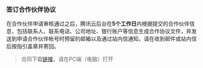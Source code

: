 ### 签订合作伙伴协议

在合作伙伴申请审核通过之后，腾讯云后台在**5个工作日**内根据提交的合作伙伴信息，包括联系人、联系电话、公司地址、银行账户等信息生成合作协议文件，并发送到申请合作伙伴帐号时预留的邮箱以及通过站内信通知，请在收到邮件或站内信后按指引盖章并寄回。

> 合同下载[链接](https://console.qcloud.com/partners/contract)，请在PC端（电脑）打开 